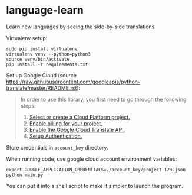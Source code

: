 # language-learn
Learn new languages by seeing the side-by-side translations.

Virtualenv setup:

```shell
sudo pip install virtualenv
virtualenv venv --python=python3
source venv/bin/activate
pip install -r requirements.txt
```

Set up Google Cloud (source https://raw.githubusercontent.com/googleapis/python-translate/master/README.rst):

>In order to use this library, you first need to go through the following steps:
>
>1. [Select or create a Cloud Platform project.](https://console.cloud.google.com/project)
>2. [Enable billing for your project.](https://cloud.google.com/billing/docs/how-to/modify-project#enable_billing_for_a_project)
>3. [Enable the Google Cloud Translate API.](https://cloud.google.com/translate)
>4. [Setup Authentication.](https://googleapis.dev/python/google-api-core/latest/auth.html)

Store credentials in `account_key` directory.

When running code, use google cloud account environment variables:

```shell
export GOOGLE_APPLICATION_CREDENTIALS=./account_key/project-123.json
python main.py
```

You can put it into a shell script to make it simpler to launch the program.
